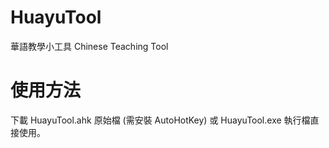 # HuayuTool
華語教學小工具 Chinese Teaching Tool

# 使用方法
下載 HuayuTool.ahk 原始檔 (需安裝 AutoHotKey) 或 HuayuTool.exe 執行檔直接使用。

